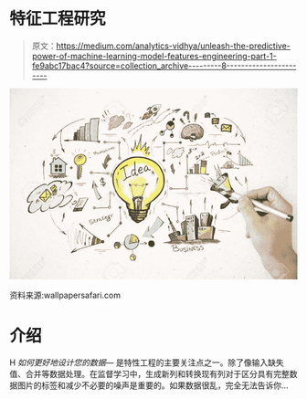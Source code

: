 # 特征工程研究

> 原文：<https://medium.com/analytics-vidhya/unleash-the-predictive-power-of-machine-learning-model-features-engineering-part-1-fe9abc17bac4?source=collection_archive---------8----------------------->

![](img/4db83dffbdf0f0642d7d6156093bb24d.png)

资料来源:wallpapersafari.com

# 介绍

H *如何更好地设计您的数据—* 是特性工程的主要关注点之一。除了像输入缺失值、合并等数据处理。在监督学习中，生成新列和转换现有列对于区分具有完整数据图片的标签和减少不必要的噪声是重要的。如果数据很乱，完全无法告诉你…